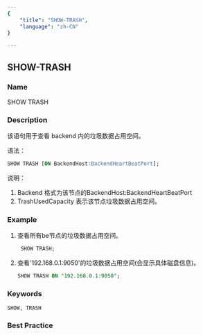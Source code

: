 ```yaml
---
{
    "title": "SHOW-TRASH",
    "language": "zh-CN"
}

---
```


<!--
Licensed to the Apache Software Foundation (ASF) under one
or more contributor license agreements.  See the NOTICE file
distributed with this work for additional information
regarding copyright ownership.  The ASF licenses this file
to you under the Apache License, Version 2.0 (the
"License"); you may not use this file except in compliance
with the License.  You may obtain a copy of the License at

  http://www.apache.org/licenses/LICENSE-2.0

Unless required by applicable law or agreed to in writing,
software distributed under the License is distributed on an
"AS IS" BASIS, WITHOUT WARRANTIES OR CONDITIONS OF ANY
KIND, either express or implied.  See the License for the
specific language governing permissions and limitations
under the License.
-->

## SHOW-TRASH

### Name

SHOW TRASH

### Description

该语句用于查看 backend 内的垃圾数据占用空间。

语法：

```sql
SHOW TRASH [ON BackendHost:BackendHeartBeatPort];
```

说明：

1. Backend 格式为该节点的BackendHost:BackendHeartBeatPort
2. TrashUsedCapacity 表示该节点垃圾数据占用空间。

### Example

1. 查看所有be节点的垃圾数据占用空间。

   ```sql
    SHOW TRASH;
   ```

2. 查看'192.168.0.1:9050'的垃圾数据占用空间(会显示具体磁盘信息)。

   ```sql
   SHOW TRASH ON "192.168.0.1:9050";
   ```

### Keywords

    SHOW, TRASH

### Best Practice

